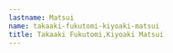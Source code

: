 ```yaml
---
lastname: Matsui
name: takaaki-fukutomi-kiyoaki-matsui
title: Takaaki Fukutomi,Kiyoaki Matsui
---
```

